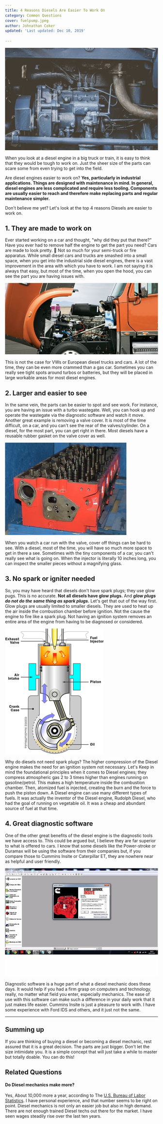 ```yaml
---
title: 4 Reasons Diesels Are Easier To Work On
category: Common Questions
cover: fuelpump.jpeg
author: Johnathan Coker
updated: 'Last updated: Dec 10, 2019'

---
```

![test](./fuelpump.jpeg)

When you look at a diesel engine in a big truck or train, it is easy to think that they would be tough to work on. Just the sheer size of the parts can scare some from even trying to get into the field.

Are diesel engines easier to work on? **Yes, particularly in industrial applications. Things are designed with maintenance in mind. In general, diesel engines are less complicated and require less tooling. Components are usually easier to reach and therefore make replacing parts and regular maintenance simpler.**

Don't believe me yet? Let's look at the top 4 reasons Diesels are easier to work on.

## 1. They are made to work on

Ever started working on a car and thought, "why did they put that there?" Have you ever had to remove half the engine to get the part you need? Cars are made to look pretty. 🚗 Not so much for your semi-truck or fire apparatus. While small diesel cars and trucks are smashed into a small space, when you get into the industrial side diesel engines, there is a vast improvement in the area with which you have to work. I am not saying it is always that easy, but most of the time, when you open the hood, you can see the part you are having issues with.

![hood](openhood.jpg)

This is not the case for VWs or European diesel trucks and cars. A lot of the time, they can be even more crammed than a gas car. Sometimes you can really see tight spots around turbos or batteries, but they will be placed in large workable areas for most diesel engines.

## 2. Larger and easier to see

In the same vein, the parts can be easier to spot and see work. For instance, you are having an issue with a turbo wastegate. Well, you can hook up and operate the wastegate via the diagnostic software and watch it move. Another great example is removing a valve cover. It is most of the time difficult, on a car, and you can't see the rear of the valves/cylinder. On a diesel, for the most part, you can get right in there. Most diesels have a reusable rubber gasket on the valve cover as well.

![photo](./isx.jpg)

When you watch a car run with the valve, cover off things can be hard to see. With a diesel, most of the time, you will have so much more space to get in there a see. Sometimes with the tiny components of a car, you can't really see what is going on. When the injector is literally 10 inches long, you can inspect the smaller pieces without a magnifying glass.

## 3. No spark or igniter needed

So, you may have heard that diesels don't have spark plugs; they use glow pugs. This is no accurate. **Not all diesels have glow plugs.** And **_glow plugs do not do the same thing as spark plugs._** Let's get that out of the way first. Glow plugs are usually limited to smaller diesels. They are used to heat up the air inside the combustion chamber before ignition. Not the cause the engine to fire like a spark plug. Not having an ignition system removes an entire area of the engine from having to be diagnosed or considered.

![cylinder](./clyder.gif)

Why do diesels not need spark plugs? The higher compression of the Diesel engine makes the need for an ignition system not necessary. Let's Keep in mind the foundational principles when it comes to Diesel engines; they compress atmospheric gas 2 to 3 times higher than engines running on gasoline/petrol. This makes a high temperature inside the combustion chamber. Then, atomized fuel is injected, creating the burn and the force to push the piston down. A Diesel engine can use many different types of fuels. It was actually the inventor of the Diesel engine, Rudolph Diesel, who had the goal of running on vegetable oil. It was a cheap and abundant source of fuel at that time.

## 4. Great diagnostic software

One of the other great benefits of the diesel engine is the diagnostic tools we have access to. This could be argued but, I believe they are far superior to what is offered to cars. I know that some diesels like the Power-stroke or Duramax will be using the software from their companies but, if you compare those to Cummins Insite or Caterpillar ET, they are nowhere near as helpful and user friendly.

![insite](./insite.jpg)

Diagnostic software is a huge part of what a diesel mechanic does these days. It would help if you had a firm grasp on computers and technology, really, no matter what field you enter, especially mechanics. The ease of use with this software can make such a difference in your daily work that it just makes life easier. Cummins Insite is just a pleasure to work with. I have some experience with Ford IDS and others, and it just not the same.

***

## Summing up

If you are thinking of buying a diesel or becoming a diesel mechanic, rest assured that it is a great decision. The parts are just bigger. Don't let the size intimidate you. It is a simple concept that will just take a while to master but totally doable. You can do this!

## Related Questions

#### Do Diesel mechanics make more?

Yes, About 10,000 more a year, according to The [U.S. Bureau of Labor Statistics](https://www.bls.gov/ooh/installation-maintenance-and-repair/diesel-service-technicians-and-mechanics.htm). I have personal experience, and that number seems to be right on point. Diesel mechanics is not only an easier job but also in high demand. There are not enough trained Diesel techs out there for the market. I have seen wages steadily rise over the last ten years.